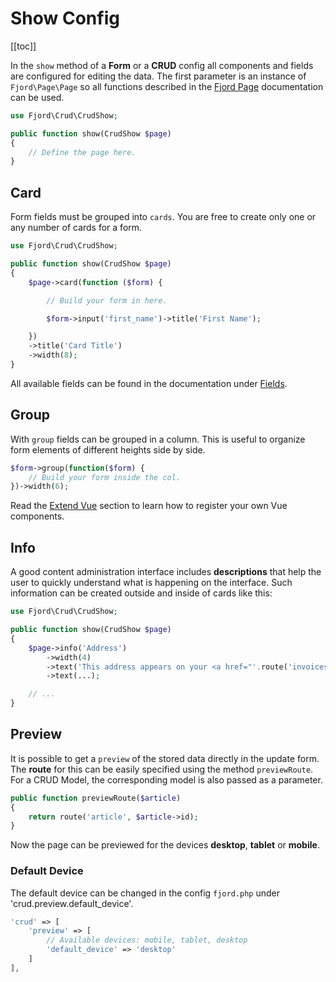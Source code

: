 # Show Config

[[toc]]

In the `show` method of a **Form** or a **CRUD** config all components and fields are configured for editing the data. The first parameter is an instance of `Fjord\Page\Page` so all functions described in the [Fjord Page](/docs/basics/page) documentation can be used.

```php
use Fjord\Crud\CrudShow;

public function show(CrudShow $page)
{
    // Define the page here.
}
```

## Card

Form fields must be grouped into `cards`. You are free to create only one or any number of cards for a form.

```php
use Fjord\Crud\CrudShow;

public function show(CrudShow $page)
{
    $page->card(function ($form) {

        // Build your form in here.

        $form->input('first_name')->title('First Name');

    })
    ->title('Card Title')
    ->width(8);
}
```

All available fields can be found in the documentation under [Fields](/docs/fields/introduction.html).

## Group

With `group` fields can be grouped in a column. This is useful to organize form elements of different heights side by side.

```php
$form->group(function($form) {
    // Build your form inside the col.
})->width(6);
```

Read the [Extend Vue](/docs/basics/vue.html#bootstrap-vue) section to learn how to register your own Vue components.

## Info

A good content administration interface includes **descriptions** that help the user to quickly understand what is happening on the interface. Such information can be created outside and inside of cards like this:

```php
use Fjord\Crud\CrudShow;

public function show(CrudShow $page)
{
    $page->info('Address')
        ->width(4)
        ->text('This address appears on your <a href="'.route('invoices').'">invoices</a>.')
        ->text(...);

    // ...
}
```

## Preview

It is possible to get a `preview` of the stored data directly in the update form. The **route** for this can be easily specified using the method `previewRoute`. For a CRUD Model, the corresponding model is also passed as a parameter.

```php
public function previewRoute($article)
{
    return route('article', $article->id);
}
```

Now the page can be previewed for the devices **desktop**, **tablet** or **mobile**.

### Default Device

The default device can be changed in the config `fjord.php` under 'crud.preview.default_device'.

```php
'crud' => [
    'preview' => [
        // Available devices: mobile, tablet, desktop
        'default_device' => 'desktop'
    ]
],
```
